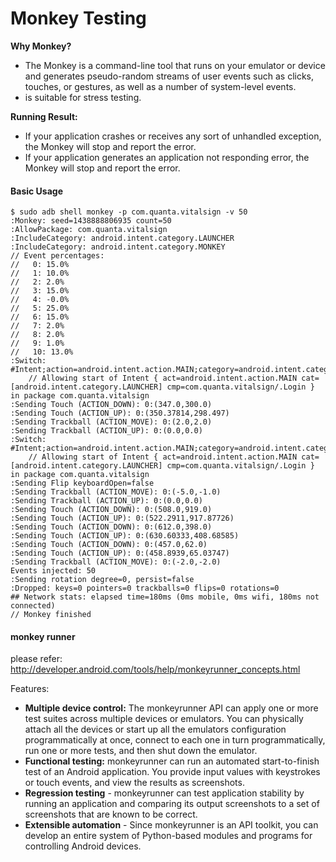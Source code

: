 Monkey Testing
==============

**Why Monkey?**
- The Monkey is a command-line tool that runs on your emulator or device and generates pseudo-random streams of user events such as clicks, touches, or gestures, as well as a number of system-level events.
- is suitable for stress testing.

**Running Result:**
- If your application crashes or receives any sort of unhandled exception, the Monkey will stop and report the error.
- If your application generates an application not responding error, the Monkey will stop and report the error.

#### Basic Usage

```shell
$ sudo adb shell monkey -p com.quanta.vitalsign -v 50
:Monkey: seed=1438888806935 count=50
:AllowPackage: com.quanta.vitalsign
:IncludeCategory: android.intent.category.LAUNCHER
:IncludeCategory: android.intent.category.MONKEY
// Event percentages:
//   0: 15.0%
//   1: 10.0%
//   2: 2.0%
//   3: 15.0%
//   4: -0.0%
//   5: 25.0%
//   6: 15.0%
//   7: 2.0%
//   8: 2.0%
//   9: 1.0%
//   10: 13.0%
:Switch: #Intent;action=android.intent.action.MAIN;category=android.intent.category.LAUNCHER;launchFlags=0x10200000;component=com.quanta.vitalsign/.Login;end
    // Allowing start of Intent { act=android.intent.action.MAIN cat=[android.intent.category.LAUNCHER] cmp=com.quanta.vitalsign/.Login } in package com.quanta.vitalsign
:Sending Touch (ACTION_DOWN): 0:(347.0,300.0)
:Sending Touch (ACTION_UP): 0:(350.37814,298.497)
:Sending Trackball (ACTION_MOVE): 0:(2.0,2.0)
:Sending Trackball (ACTION_UP): 0:(0.0,0.0)
:Switch: #Intent;action=android.intent.action.MAIN;category=android.intent.category.LAUNCHER;launchFlags=0x10200000;component=com.quanta.vitalsign/.Login;end
    // Allowing start of Intent { act=android.intent.action.MAIN cat=[android.intent.category.LAUNCHER] cmp=com.quanta.vitalsign/.Login } in package com.quanta.vitalsign
:Sending Flip keyboardOpen=false
:Sending Trackball (ACTION_MOVE): 0:(-5.0,-1.0)
:Sending Trackball (ACTION_UP): 0:(0.0,0.0)
:Sending Touch (ACTION_DOWN): 0:(508.0,919.0)
:Sending Touch (ACTION_UP): 0:(522.2911,917.87726)
:Sending Touch (ACTION_DOWN): 0:(612.0,398.0)
:Sending Touch (ACTION_UP): 0:(630.60333,408.68585)
:Sending Touch (ACTION_DOWN): 0:(457.0,62.0)
:Sending Touch (ACTION_UP): 0:(458.8939,65.03747)
:Sending Trackball (ACTION_MOVE): 0:(-2.0,-2.0)
Events injected: 50
:Sending rotation degree=0, persist=false
:Dropped: keys=0 pointers=0 trackballs=0 flips=0 rotations=0
## Network stats: elapsed time=180ms (0ms mobile, 0ms wifi, 180ms not connected)
// Monkey finished

```

#### monkey runner
please refer: http://developer.android.com/tools/help/monkeyrunner_concepts.html

Features:

- **Multiple device control:** The monkeyrunner API can apply one or more test suites across multiple devices or emulators. You can physically attach all the devices or start up all the emulators configuration programmatically at once, connect to each one in turn programmatically, run one or more tests, and then shut down the emulator.
- **Functional testing:** monkeyrunner can run an automated start-to-finish test of an Android application. You provide input values with keystrokes or touch events, and view the results as screenshots.
- **Regression testing** - monkeyrunner can test application stability by running an application and comparing its output screenshots to a set of screenshots that are known to be correct.
- **Extensible automation** - Since monkeyrunner is an API toolkit, you can develop an entire system of Python-based modules and programs for controlling Android devices.
